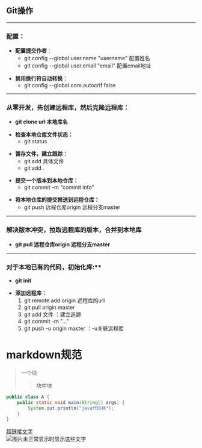 ## Git操作

---
### 配置：

+ **配置提交作者**：  
	- git config --global user.name "username"	配置姓名  
	- git config --global user.email "email"		配置email地址

- **禁用换行符自动转换**：  
	- git config --global core.autocrlf false

---
### 从零开发，先创建远程库，然后克隆远程库：  
- **git clone url 本地库名**  

+ **检查本地仓库文件状态：**  
	- git status

- **暂存文件，建立跟踪：**  
	- git add 具体文件  
	- git add .

+ **提交一个版本到本地仓库：**  
	- git commit -m "commit info"

- **将本地仓库的提交推送到远程仓库：**  
	- git push 远程仓库origin 远程分支master

---
### 解决版本冲突，拉取远程库的版本，合并到本地库  
- **git pull 远程仓库origin 远程分支master**

---
### 对于本地已有的代码，初始化库:** 
+ **git init**  

- **添加远程库：**  
	1. git remote add origin 远程库的url
	2. git pull origin master  
	5. git add 文件 ：建立追踪  
	7. git commit -m "..."  
	4. git push -u origin master ：-u关联远程库

# markdown规范

> 一个块  
>> 块中块  

```java
public class A {
	public static void main(String[] args) {
		System.out.println("java代码块");
	}
}
```
[超链接文字](https://www.baidu.com/ "百度")  
![图片未正常显示时显示这些文字](https://s.cn.bing.net/th?id=OJ.zMppy8OaHdS41A&w=75&h=75&pid=MSNJVFeeds "鼠标瞄上时显示,上同")










